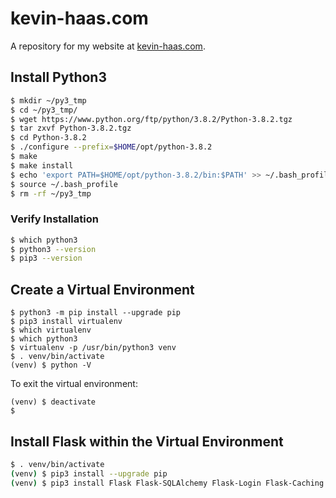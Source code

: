 # kevin-haas.com

A repository for my website at [kevin-haas.com](https://kevin-haas.com/).


## Install Python3

```bash
$ mkdir ~/py3_tmp
$ cd ~/py3_tmp/
$ wget https://www.python.org/ftp/python/3.8.2/Python-3.8.2.tgz
$ tar zxvf Python-3.8.2.tgz 
$ cd Python-3.8.2
$ ./configure --prefix=$HOME/opt/python-3.8.2
$ make
$ make install
$ echo 'export PATH=$HOME/opt/python-3.8.2/bin:$PATH' >> ~/.bash_profile
$ source ~/.bash_profile
$ rm -rf ~/py3_tmp
```

### Verify Installation

```bash
$ which python3
$ python3 --version
$ pip3 --version
```

## Create a Virtual Environment

```
$ python3 -m pip install --upgrade pip
$ pip3 install virtualenv
$ which virtualenv
$ which python3
$ virtualenv -p /usr/bin/python3 venv
$ . venv/bin/activate
(venv) $ python -V
```

To exit the virtual environment:
```
(venv) $ deactivate
$ 
```


## Install Flask within the Virtual Environment

```bash
$ . venv/bin/activate
(venv) $ pip3 install --upgrade pip
(venv) $ pip3 install Flask Flask-SQLAlchemy Flask-Login Flask-Caching
```


